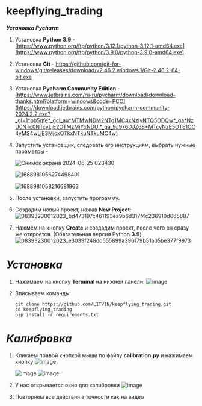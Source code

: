 # keepflying_trading

***Установка Pycharm***

1. Установка **Python 3.9** - [https://www.python.org/ftp/python/3.12.1/python-3.12.1-amd64.exe](https://www.python.org/ftp/python/3.9.0/python-3.9.0-amd64.exe)
2. Установка **Git** - https://github.com/git-for-windows/git/releases/download/v2.46.2.windows.1/Git-2.46.2-64-bit.exe
3. Установка **Pycharm Community Edition** -
   [https://www.jetbrains.com/ru-ru/pycharm/download/download-thanks.html?platform=windows&code=PCC](https://download.jetbrains.com/python/pycharm-community-2024.2.2.exe?_gl=1*ob5qfe*_gcl_au*MTMwNDM2NTg1MC4xNzIyNTQ5ODQw*_ga*NzU0NTc0NTcyLjE2OTMzMjYxNDU.*_ga_9J976DJZ68*MTcyNzE5OTE1OC4yMS4wLjE3MjcxOTkxNTkuNTkuMC4w)


4. Запустить установщик, следовать его инструкциям, выбрать нужные параметры -
   
   ![Снимок экрана 2024-06-25 023430](https://github.com/L1TV1N/Post_Genertor/assets/98161411/cba01787-fa3f-4a21-8998-8dae58007088)
   
   ![1688981056274498401](https://github.com/L1TV1N/Post_Genertor/assets/98161411/629213a8-1203-48d0-a347-dba8e27bb2c1)
   
   ![1688981058216681963](https://github.com/L1TV1N/Post_Genertor/assets/98161411/72419d32-7835-41d8-a5ea-ba90afff0101)

5. После установки, запустить программу.
   
6. Создадим новый проект, нажав **New Project**:
 ![08393230012023_bd473197c461193ea9b6d317f4c236910d065887](https://github.com/L1TV1N/Post_Genertor/assets/98161411/e864562b-d0a8-4f73-8bb4-ea14126e0b16)

7. Нажмём на кнопку **Create** и создадим проект, после чего он сразу же откроется. (Обязательная версия Python **3.9**)
![08393230012023_e3039f248dd555899a396179b51a05be377f9973](https://github.com/L1TV1N/Post_Genertor/assets/98161411/c07fb967-f7d9-4758-8c72-a83bbd651029)



# ***Установка***

1. Нажимаем на кнопку **Terminal** на нижней панели:
![image](https://github.com/L1TV1N/Post_Genertor/assets/98161411/bd5ad16f-be80-4247-93f8-be9a8d916856)

2. Вписываем команды:
   ```
   git clone https://github.com/L1TV1N/keepflying_trading.git
   cd keepflying_trading
   pip install -r requirements.txt
   ```

# ***Калибровка***

1. Кликаем правой кнопкой мыши по файлу **calibration.py** и нажимаем кнопку ![image](https://github.com/user-attachments/assets/f4b53bf7-79df-419c-ace0-f9da10f980d4)

   ![image](https://github.com/user-attachments/assets/74eb9fce-f24d-4ee0-bdbe-e595091d1307)
   ![image](https://github.com/user-attachments/assets/34ad60ce-27de-4883-bee5-415dd7297292)

2. У нас открывается окно для калибровки
   ![image](https://github.com/user-attachments/assets/f85837d9-3b55-447a-8bb4-b11f71573d2f)

3. Повторяем все действия в точности как на видео
   



